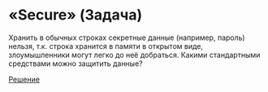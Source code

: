 # «Secure» (Задача)

Хранить в обычных строках секретные данные (например, пароль) нельзя, т.к. строка хранится в памяти в открытом виде, злоумышленники могут легко до неё добраться. Какими стандартными средствами можно защитить данные?

[Решение](./Secure-S.md)